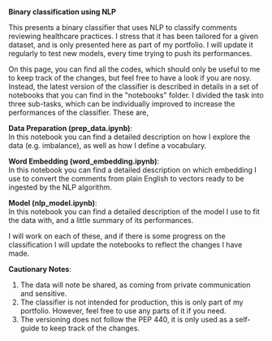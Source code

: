 **Binary classification using NLP**

<p>This presents a binary classifier that uses NLP to classify comments reviewing healthcare practices. I stress that it has been tailored for a given dataset, and is only presented here as part of my portfolio. I will update it regularly to test new models, every time trying to push its performances.</p>

<p>On this page, you can find all the codes, which should only be useful to me to keep track of the changes, but feel free to have a look if you are nosy. Instead, the latest version of the classifier is described in details in a set of notebooks that you can find in the "notebooks" folder. I divided the task into three sub-tasks, which can be individually improved to increase the performances of the classifier. These are,</p>

**Data Preparation (prep_data.ipynb)**:<br>
In this notebook you can find a detailed description on how I explore the data (e.g. imbalance), as well as how I define a vocabulary.

**Word Embedding (word_embedding.ipynb)**:<br>
In this notebook you can find a detailed description on which embedding I use to convert the comments from plain English to vectors ready to be ingested by the NLP algorithm.

**Model (nlp_model.ipynb)**:<br>
In this notebook you can find a detailed description of the model I use to fit the data with, and a little summary of its performances.

I will work on each of these, and if there is some progress on the classification I will update the notebooks to reflect the changes I have made.

**Cautionary Notes**:<br>
<ol>
  <li>The data will note be shared, as coming from private communication and sensitive.</li>
  <li>The classifier is not intended for production, this is only part of my portfolio. However, feel free to use any parts of it if you need.</li>
  <li>The versioning does not follow the PEP 440, it is only used as a self-guide to keep track of the changes.</li>
</ol>


